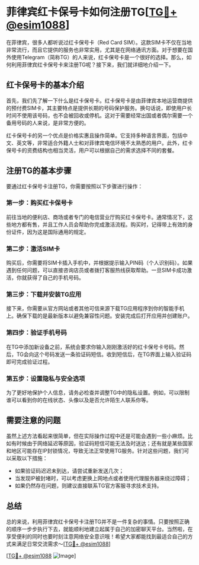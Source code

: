 # 菲律宾红卡保号卡如何注册TG[[TG💪+ @esim1088](https://t.me/s/esim1088)]

在菲律宾，很多人都听说过红卡保号卡（Red Card SIM）。这款SIM卡不仅在当地非常流行，而且它提供的服务也非常实用，尤其是在网络通讯方面。对于想要在国外使用Telegram（简称TG）的人来说，红卡保号卡是一个很好的选择。那么，如何利用菲律宾红卡保号卡来注册TG呢？接下来，我们就详细地介绍一下。

## 红卡保号卡的基本介绍

首先，我们先了解一下什么是红卡保号卡。红卡保号卡是由菲律宾本地运营商提供的预付费SIM卡，其主要特点是提供长期的号码保护服务。换句话说，即使用户长时间不使用该号码，也不会被回收或停机。这对于需要经常出国或者偶尔需要一个备用号码的人来说，是非常方便的。

红卡保号卡的另一个优点是价格实惠且操作简单。它支持多种语言界面，包括中文、英文等，非常适合外籍人士和对菲律宾电信环境不太熟悉的用户。此外，红卡保号卡的资费结构也相当灵活，用户可以根据自己的需求选择不同的套餐。

## 注册TG的基本步骤

要通过红卡保号卡注册TG，你需要按照以下步骤进行操作：

### 第一步：购买红卡保号卡

前往当地的便利店、商场或者专门的电信营业厅购买红卡保号卡。通常情况下，这些地方都有售，并且工作人员会帮助你完成激活流程。购买时，记得带上有效的身份证件，因为这是国际通用的规定。

### 第二步：激活SIM卡

购买后，你需要将SIM卡插入手机中，并根据提示输入PIN码（个人识别码）。如果遇到任何问题，可以直接咨询店员或者拨打客服热线获取帮助。一旦SIM卡成功激活，你就获得了自己的手机号码。

### 第三步：下载并安装TG应用

接下来，你需要从官方网站或者其他可信来源下载TG应用程序到你的智能手机上。确保下载的是最新版本以避免兼容性问题。安装完成后打开应用并创建账户。

### 第四步：验证手机号码

在TG中添加新设备之前，系统会要求你输入刚刚激活好的红卡保号卡号码。然后，TG会向这个号码发送一条验证码短信。收到短信后，在TG界面上输入验证码即可完成验证过程。

### 第五步：设置隐私与安全选项

为了更好地保护个人信息，请务必检查并调整TG中的隐私设置。例如，可以限制谁可以看到你的在线状态、头像以及是否允许陌生人联系你等。

## 需要注意的问题

虽然上述方法看起来很简单，但在实际操作过程中还是可能会遇到一些小麻烦。比如有时候由于网络延迟等原因，验证码短信可能无法及时送达；还有就是某些国家和地区可能存在IP封锁情况，导致无法正常使用TG服务。针对这些问题，我们可以采取以下措施：

- 如果验证码迟迟未到达，请尝试重新发送几次；
- 当发现IP被封堵时，可以考虑更换上网地点或者使用代理服务器来绕过障碍；
- 如果仍然存在问题，则建议直接联系TG官方客服寻求技术支持。

## 总结

总的来说，利用菲律宾红卡保号卡注册TG并不是一件复杂的事情。只要按照正确的顺序一步步执行下去，就能顺利地建立起属于自己的加密聊天平台。当然啦，在享受便利的同时也要时刻注意网络安全意识哦！希望大家都能找到最适合自己的方式来满足日常交流需求～[[TG💪+ @esim1088](https://t.me/s/esim1088)]

[[TG💪+ @esim1088](https://t.me/s/esim1088) ![Image](https://i.postimg.cc/4NQfJmqS/Snipaste-2025-05-13-00-14-12.png)]